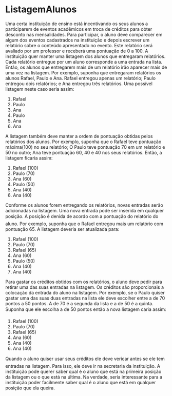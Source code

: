 # ListagemAlunos

Uma certa instituição de ensino está incentivando os seus alunos a participarem de eventos acadêmicos em
troca de créditos para obter desconto nas mensalidades.
Para participar, o aluno deve comparecer em algum dos eventos cadastrados na instituição e depois escrever
um relatório sobre o conteúdo apresentado no evento. Este relatório será avaliado por um professor e receberá
uma pontuação de 0 a 100.
A instituição quer manter uma listagem dos alunos que entregaram relatórios. Cada relatório entregue por
um aluno corresponde a uma entrada na lista. Então, os alunos que entregarem mais de um relatório irão
aparecer mais de uma vez na listagem.
Por exemplo, suponha que entregaram relatórios os alunos Rafael, Paulo e Ana. Rafael entregou apenas um
relatório; Paulo entregou dois relatórios; e Ana entregou três relatórios. Uma possível listagem neste caso
seria assim:

1) Rafael
2) Paulo
3) Ana
4) Paulo
5) Ana
6) Ana

A listagem também deve manter a ordem de pontuação obtidas pelos relatórios dos alunos.
Por exemplo, suponha que o Rafael teve pontuação máxima(100) no seu relatório; O Paulo teve pontuação
70 em um relatório e 50 no outro; Ana teve pontuação 60, 40 e 40 nos seus relatórios. Então, a listagem
ficaria assim:

1) Rafael (100)
2) Paulo (70)
3) Ana (60)
4) Paulo (50)
5) Ana (40)
6) Ana (40)

Conforme os alunos forem entregando os relatórios, novas entradas serão adicionadas na listagem. Uma
nova entrada pode ser inserida em qualquer posição. A posição é denida de acordo com a pontuação do
relatório do aluno.
Por exemplo, suponha que o Rafael entregou mais um relatório com pontuação 65. A listagem deveria ser
atualizada para:

1) Rafael (100)
2) Paulo (70)
3) Rafael (65)
4) Ana (60)
5) Paulo (50)
6) Ana (40)
7) Ana (40)

Para gastar os créditos obtidos com os relatórios, o aluno deve pedir para retirar uma das suas entradas na
listagem. Os créditos são proporcionais a colocação da entrada do aluno na listagem.
Por exemplo, se o Paulo quiser gastar uma das suas duas entradas na lista ele deve escolher entre a de 70
pontos a 50 pontos. A de 70 é a segunda da lista e a de 50 é a quinta. Suponha que ele escolha a de 50 pontos
então a nova listagem caria assim:

1) Rafael (100)
2) Paulo (70)
3) Rafael (65)
4) Ana (60)
5) Ana (40)
6) Ana (40)

Quando o aluno quiser usar seus créditos ele deve vericar antes se ele tem entradas na listagem. Para isso,
ele deve ir na secretaria da instituição.
A instituição pode querer saber qual é o aluno que está na primeira posição da listagem ou o que está na
última. Na verdade, seria interessante para a instituição poder facilmente saber qual é o aluno que está em
qualquer posição que ela queira.
